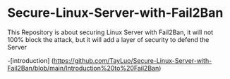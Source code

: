 # Secure-Linux-Server-with-Fail2Ban
This Repository is about securing Linux Server with Fail2Ban, it will not 100% block the attack, but it will add a layer of security to defend the Server

-[introduction] (https://github.com/TayLuo/Secure-Linux-Server-with-Fail2Ban/blob/main/Introduction%20to%20Fail2Ban)
